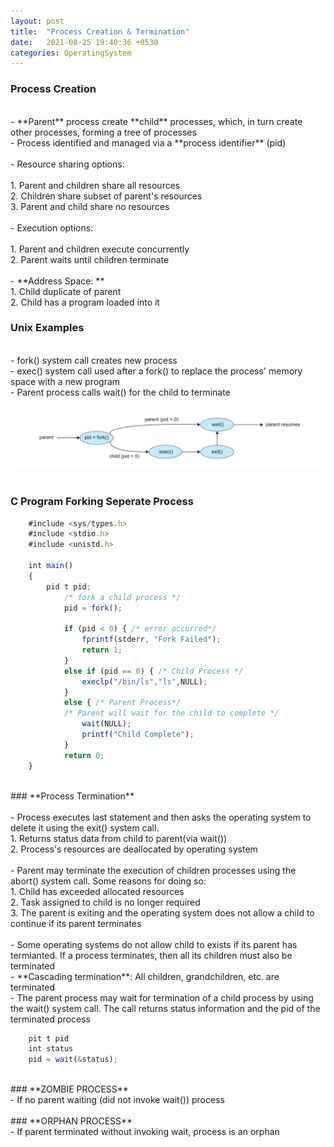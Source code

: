 ```yaml
---
layout: post
title:  "Process Creation & Termination"
date:   2021-08-25 19:40:36 +0530
categories: OperatingSystem
---
```


### **Process Creation** <br/>

<br/>
	- **Parent** process create **child** processes, which, in turn create other processes, forming a tree of processes<br/>
	- Process identified and managed via a **process identifier** (pid)<br/>
	<br/>
	- Resource sharing options: <br/>
	<br/>
		1. Parent and children share all resources<br/>
		2. Children share subset of parent's resources <br/>
		3. Parent and child share no resources<br/>
		<br/>
	- Execution options: <br/>
	<br/>
		1. Parent and children execute concurrently <br/>
		2. Parent waits until children terminate <br/>
		<br/>
	- **Address Space: **<br/>
		1. Child duplicate of parent <br/>
		2. Child has a program loaded into it <br/>

### **Unix Examples** <br/>
<br/>
	- fork() system call creates new process<br/>
	- exec() system call used after a fork() to replace the process' memory space with a new program <br/>
	- Parent process calls wait() for the child to terminate <br/>

![Image Alt MemoryLayout](/assets/forkprocess.png) <br/>
<br/>

### **C Program Forking Seperate Process** <br/>

```javascript
	#include <sys/types.h>
	#include <stdio.h>
	#include <unistd.h>

	int main()
	{
		pid t pid;
			/* fork a child process */
			pid = fork();

			if (pid < 0) { /* error occurred*/
				fprintf(stderr, "Fork Failed");
				return 1;
			}
			else if (pid == 0) { /* Child Process */
				execlp("/bin/ls","ls",NULL);
			}
			else { /* Parent Process*/
			/* Parent will wait for the child to complete */
				wait(NULL);
				printf("Child Complete");
			}
			return 0;
	}

```
<br/>
### **Process Termination** <br/>
<br/>
- Process executes last statement and then asks the operating system to delete it using the exit() system call.<br/>
1. Returns status data from child to parent(via wait())<br/>
2. Process's resources are deallocated by operating system <br/>
<br/>
- Parent may terminate the execution of children processes using the abort() system call. Some reasons for doing so:<br/>
1. Child has exceeded allocated resources <br/>
2. Task assigned to child is no longer required <br/> 
3. The parent is exiting and the operating system does not allow a child to continue if its parent terminates <br/>
<br/>
- Some operating systems do not allow child to exists if its parent has termianted. If a process terminates, then all its children must also be terminated<br/>
- **Cascading termination**: All children, grandchildren, etc. are terminated<br/>
- The parent process may wait for termination of a child process by using the wait() system call. The call returns status information and the pid of the terminated process <br/>

```javascript
	pit t pid 
	int status 
	pid = wait(&status);
```
<br/>
### **ZOMBIE PROCESS**<br/> 
- If no parent waiting (did not invoke wait()) process <br/>
<br/>
### **ORPHAN PROCESS**<br/>
- If parent terminated without invoking wait, process is an orphan 



